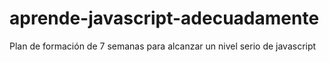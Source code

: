 # aprende-javascript-adecuadamente
Plan de formación de 7 semanas para alcanzar un nivel serio de javascript
